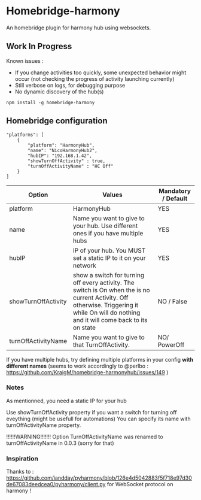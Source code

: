 
# Homebridge-harmony

An homebridge plugin for harmony hub using websockets.


## Work In Progress

Known issues :  
* If you change activities too quickly, some unexpected behavior might occur (not checking the progress of activity launching currently) 
* Still verbose on logs, for debugging purpose
* No dynamic discovery of the hub(s)


`npm install -g homebridge-harmony`

## Homebridge configuration

    "platforms": [
        {
            "platform": "HarmonyHub",
            "name": "NicoHarmonyHub2",
            "hubIP": "192.168.1.42",
            "showTurnOffActivity" : true,
            "turnOffActivityName" : "HC Off"
        }
    ]

| Option        | Values           | Mandatory / Default  |
| ------------- |-------------| -----|
| platform      | HarmonyHub | YES |
| name      | Name you want to give to your hub. Use different ones if you have multiple hubs     |   YES |
| hubIP | IP of your hub. You MUST set a static IP to it on your network      |    YES |
| showTurnOffActivity | show a switch for turning off every activity. The switch is On when the is no current Activity. Off otherwise. Triggering it while On will do nothing and it will come back to its on state     |    NO / False |
| turnOffActivityName | Name you want to give to that TurnOffActivity.      |    NO/ PowerOff |


If you have multiple hubs, try defining multiple platforms in your config **with different names** (seems to work accordingly to @perlbo : https://github.com/KraigM/homebridge-harmonyhub/issues/149 )

### Notes  

As mentionned, you need a static IP for your hub

Use showTurnOffActivity property if you want a switch for turning off eveything (might be usefull for automations)
You can specify its name with turnOffActivityName property.


!!!!!!WARNING!!!!!!!
Option TurnOffActivityName was renamed to turnOffActivityName in 0.0.3 (sorry for that)

### Inspiration 

Thanks to : https://github.com/iandday/pyharmony/blob/126e4d5042883f5f718e97d30de67083deedcea0/pyharmony/client.py
for WebSocket protocol on harmony !


